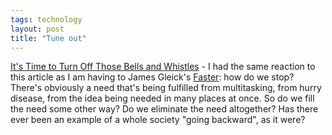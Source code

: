 ```yaml
---
tags: technology
layout: post
title: "Tune out"
---
```




<a href="http://www.nytimes.com/2002/09/08/business/yourmoney/08SLAS.html">It's Time to Turn Off Those Bells and Whistles</a> - I had the same reaction to this article as I am having to James Gleick's <a href="http://www.amazon.com/exec/obidos/ASIN/067977548X/">Faster</a>: how do we stop? There's obviously a need that's being fulfilled from multitasking, from hurry disease, from the idea being needed in many places at once. So do we fill the need some other way? Do we eliminate the need altogether? Has there ever been an example of a whole society "going backward", as it were?


